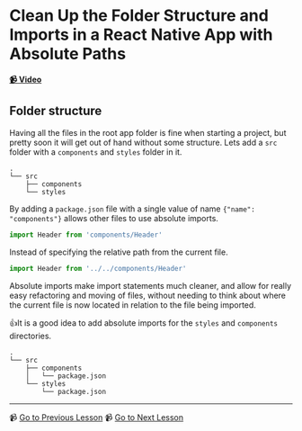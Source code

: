 # Clean Up the Folder Structure and Imports in a React Native App with Absolute Paths

**[📹 Video](https://egghead.io/lessons/react-native-clean-up-the-folder-structure-and-imports-in-a-react-native-app-with-absolute-paths)**

## Folder structure

Having all the files in the root app folder is fine when starting a project, but pretty soon it will get out of hand without some structure. Lets add a `src` folder with a `components` and `styles` folder in it.

```
.
└── src
    ├── components
    └── styles
```

By adding a `package.json` file with a single value of name `{"name": "components"}` allows other files to use absolute imports.

```jsx
import Header from 'components/Header'
```

Instead of specifying the relative path from the current file.

```jsx
import Header from '../../components/Header'
```

Absolute imports make import statements much cleaner, and allow for really easy refactoring and moving of files, without needing to think about where the current file is now located in relation to the file being imported.

👍It is a good idea to add absolute imports for the `styles` and `components` directories.

```
.
└── src
    ├── components
    │   └── package.json
    └── styles
        └── package.json
```

---

📹 [Go to Previous Lesson](https://egghead.io/lessons/react-native-style-react-native-components-differently-on-ios-and-android)
📹 [Go to Next Lesson](https://egghead.io/lessons/react-native-scroll-elements-on-a-react-native-screen-with-scrollview)
